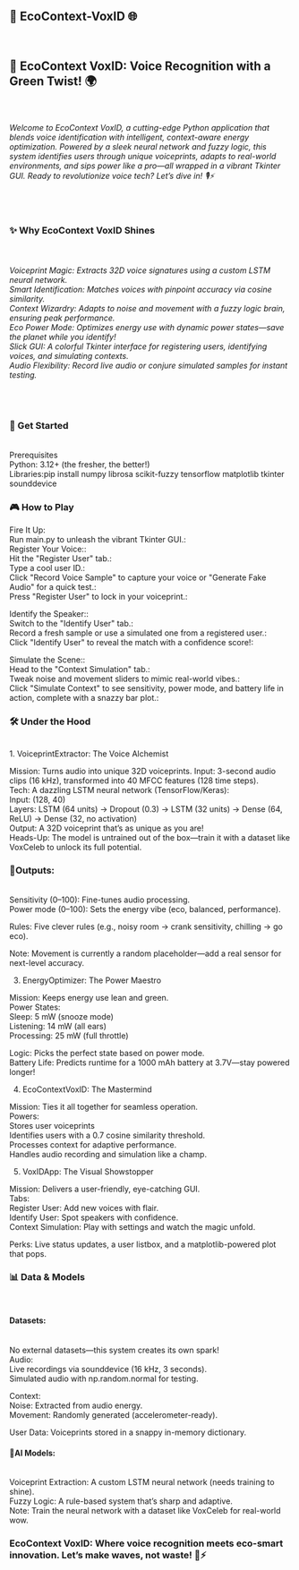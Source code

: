 <h2>🌿 EcoContext-VoxID 🌐</h2><br>
<h2>🌟 EcoContext VoxID: Voice Recognition with a Green Twist! 🌍</h2><br>
<h6>Welcome to EcoContext VoxID, a cutting-edge Python application that blends voice identification with intelligent, context-aware energy optimization. Powered by a sleek neural network and fuzzy logic, this system identifies users through unique voiceprints, adapts to real-world environments, and sips power like a pro—all wrapped in a vibrant Tkinter GUI. Ready to revolutionize voice tech? Let’s dive in! 🎙️⚡️</h6><br>

<h3>✨ Why EcoContext VoxID Shines</h3><br>
<h6>Voiceprint Magic: Extracts 32D voice signatures using a custom LSTM neural network.<br>
Smart Identification: Matches voices with pinpoint accuracy via cosine similarity.<br>
Context Wizardry: Adapts to noise and movement with a fuzzy logic brain, ensuring peak performance.<br>
Eco Power Mode: Optimizes energy use with dynamic power states—save the planet while you identify!<br>
Slick GUI: A colorful Tkinter interface for registering users, identifying voices, and simulating contexts.<br>
Audio Flexibility: Record live audio or conjure simulated samples for instant testing.</h6><br>

<h3>🚀 Get Started</h3><br>
Prerequisites<br>
Python: 3.12+ (the fresher, the better!)<br>
Libraries:pip install numpy librosa scikit-fuzzy tensorflow matplotlib tkinter sounddevice<br>

<h3>🎮 How to Play</h3>
Fire It Up:<br>
Run main.py to unleash the vibrant Tkinter GUI.:<br>
Register Your Voice::<br>
Hit the "Register User" tab.:<br>
Type a cool user ID.:<br>
Click "Record Voice Sample" to capture your voice or "Generate Fake Audio" for a quick test.:<br>
Press "Register User" to lock in your voiceprint.:<br>


Identify the Speaker::<br>
Switch to the "Identify User" tab.:<br>
Record a fresh sample or use a simulated one from a registered user.:<br>
Click "Identify User" to reveal the match with a confidence score!:<br>


Simulate the Scene::<br>
Head to the "Context Simulation" tab.:<br>
Tweak noise and movement sliders to mimic real-world vibes.:<br>
Click "Simulate Context" to see sensitivity, power mode, and battery life in action, complete with a snazzy bar plot.:<br>



<h3>🛠️ Under the Hood</h3><br>
1. VoiceprintExtractor: The Voice Alchemist<br>

Mission: Turns audio into unique 32D voiceprints.
Input: 3-second audio clips (16 kHz), transformed into 40 MFCC features (128 time steps).<br>
Tech: A dazzling LSTM neural network (TensorFlow/Keras):<br>
Input: (128, 40)<br>
Layers: LSTM (64 units) → Dropout (0.3) → LSTM (32 units) → Dense (64, ReLU) → Dense (32, no activation)<br>
Output: A 32D voiceprint that’s as unique as you are!<br>
Heads-Up: The model is untrained out of the box—train it with a dataset like VoxCeleb to unlock its full potential.<br>

<h3>💭Outputs:</h3><br>
Sensitivity (0–100): Fine-tunes audio processing.<br>
Power mode (0–100): Sets the energy vibe (eco, balanced, performance).<br>


Rules: Five clever rules (e.g., noisy room → crank sensitivity, chilling → go eco).<br>


Note: Movement is currently a random placeholder—add a real sensor for next-level accuracy.<br>

3. EnergyOptimizer: The Power Maestro<br>

Mission: Keeps energy use lean and green.<br>
Power States:<br>
Sleep: 5 mW (snooze mode)<br>
Listening: 14 mW (all ears)<br>
Processing: 25 mW (full throttle)<br>


Logic: Picks the perfect state based on power mode.<br>
Battery Life: Predicts runtime for a 1000 mAh battery at 3.7V—stay powered longer!<br>

4. EcoContextVoxID: The Mastermind<br>

Mission: Ties it all together for seamless operation.<br>
Powers:<br>
Stores user voiceprints<br>
Identifies users with a 0.7 cosine similarity threshold.<br>
Processes context for adaptive performance.<br>
Handles audio recording and simulation like a champ.<br>



5. VoxIDApp: The Visual Showstopper<br>

Mission: Delivers a user-friendly, eye-catching GUI.<br>
Tabs:<br>
Register User: Add new voices with flair.<br>
Identify User: Spot speakers with confidence.<br>
Context Simulation: Play with settings and watch the magic unfold.<br>


Perks: Live status updates, a user listbox, and a matplotlib-powered plot that pops.<br>

<h3>📊 Data & Models</h3><br>

<h4>Datasets:</h4><br>
No external datasets—this system creates its own spark!<br>
Audio:<br>
Live recordings via sounddevice (16 kHz, 3 seconds).<br>
Simulated audio with np.random.normal for testing.<br>


Context:<br>
Noise: Extracted from audio energy.<br>
Movement: Randomly generated (accelerometer-ready).<br>


User Data: Voiceprints stored in a snappy in-memory dictionary.<br>


<h4>🤖AI Models:</h4><br>
Voiceprint Extraction: A custom LSTM neural network (needs training to shine).<br>
Fuzzy Logic: A rule-based system that’s sharp and adaptive.<br>
Note: Train the neural network with a dataset like VoxCeleb for real-world wow.<br>


<h3>EcoContext VoxID: Where voice recognition meets eco-smart innovation. Let’s make waves, not waste! 🌊⚡️</h3><br>

